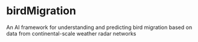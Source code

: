 # birdMigration
An AI framework for understanding and predicting bird migration based on data from continental-scale weather radar networks
